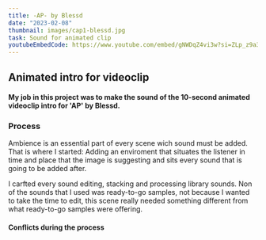```yaml
---
title: -AP- by Blessd
date: "2023-02-08"
thumbnail: images/cap1-blessd.jpg
task: Sound for animated clip
youtubeEmbedCode: https://www.youtube.com/embed/gNWDqZ4vi3w?si=ZLp_z9a3f7LBObN-
---
```


## Animated intro for videoclip

#### My job in this project was to make the sound of the 10-second animated videoclip intro for 'AP' by Blessd.

### Process

Ambience is an essential part of every scene wich sound must be added. That is where I started: Adding an enviroment that situates the listener in time and place that the image is suggesting and sits every sound that is going to be added after.

I carfted every sound editing, stacking and processing library sounds. Non of the sounds that I used was ready-to-go samples, not because I wanted to take the time to edit, this scene really needed something different from what ready-to-go samples were offering.

#### Conflicts during the process

